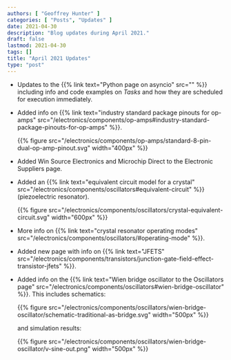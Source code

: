```yaml
---
authors: [ "Geoffrey Hunter" ]
categories: [ "Posts", "Updates" ]
date: 2021-04-30
description: "Blog updates during April 2021."
draft: false
lastmod: 2021-04-30
tags: []
title: "April 2021 Updates"
type: "post"
---
```


* Updates to the {{% link text="Python page on asyncio" src="" %}} including info and code examples on _Tasks_ and how they are scheduled for execution immediately.

* Added info on {{% link text="industry standard package pinouts for op-amps" src="/electronics/components/op-amps#industry-standard-package-pinouts-for-op-amps" %}}.

    {{% figure src="/electronics/components/op-amps/standard-8-pin-dual-op-amp-pinout.svg" width="400px" %}}

* Added Win Source Electronics and Microchip Direct to the Electronic Suppliers page.

* Added an {{% link text="equivalent circuit model for a crystal" src="/electronics/components/oscillators#equivalent-circuit" %}} (piezoelectric resonator).

    {{% figure src="/electronics/components/oscillators/crystal-equivalent-circuit.svg" width="600px" %}}

* More info on {{% link text="crystal resonator operating modes" src="/electronics/components/oscillators/#operating-mode" %}}.

* Added new page with info on {{% link text="JFETS" src="/electronics/components/transistors/junction-gate-field-effect-transistor-jfets" %}}.

* Added info on the {{% link text="Wien bridge oscillator to the Oscillators page" src="/electronics/components/oscillators#wien-bridge-oscillator" %}}. This includes schematics:

    {{% figure src="/electronics/components/oscillators/wien-bridge-oscillator/schematic-traditional-as-bridge.svg" width="500px" %}}

  and simulation results:

    {{% figure src="/electronics/components/oscillators/wien-bridge-oscillator/v-sine-out.png" width="500px" %}}